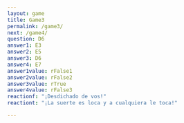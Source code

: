 ```yaml
---
layout: game
title: Game3
permalink: /game3/
next: /game4/
question: D6
answer1: E3
answer2: E5
answer3: D6
answer4: E7
answer1value: rFalse1
answer2value: rFalse2
answer3value: rTrue
answer4value: rFalse3
reactionf: "¡Desdichado de vos!"
reactiont: "¡La suerte es loca y a cualquiera le toca!"

---
```



